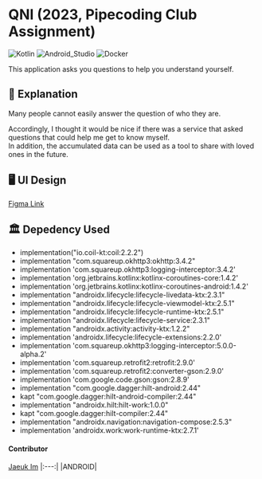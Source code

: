 # QNI (2023, Pipecoding Club Assignment)


![Kotlin](https://img.shields.io/badge/Kotlin-007396?style=flat-square&logo=Kotlin&logoColor=white)
![Android_Studio](https://img.shields.io/badge/Android_Studio-FFCC33?style=flat-square&logo=Androidstudio&logoColor=white)
![Docker](https://img.shields.io/badge/Docker-4285F4?style=flat-square&logo=Docker&logoColor=white)

This application asks you questions to help you understand yourself.

## 📖 Explanation

Many people cannot easily answer the question of who they are.

Accordingly, I thought it would be nice if there was a service that asked questions that could help me get to know myself.  
In addition, the accumulated data can be used as a tool to share with loved ones in the future.

## 🖥️ UI Design
[Figma Link](https://www.figma.com/file/ZY0M8jz6apBFTpYiXe5H4s/%ED%8C%8C%EC%9D%B4%ED%94%84-%EC%BD%94%EB%94%A9-%ED%81%B4%EB%9F%BD_%EA%B3%BC%EC%A0%9C?node-id=0%3A1&t=4G5qNN3cJOKI6Jc5-1)

## 🏛️ Depedency Used
- implementation("io.coil-kt:coil:2.2.2")
- implementation "com.squareup.okhttp3:okhttp:3.4.2"
- implementation 'com.squareup.okhttp3:logging-interceptor:3.4.2'
- implementation 'org.jetbrains.kotlinx:kotlinx-coroutines-core:1.4.2'
- implementation 'org.jetbrains.kotlinx:kotlinx-coroutines-android:1.4.2'
- implementation "androidx.lifecycle:lifecycle-livedata-ktx:2.3.1"
- implementation "androidx.lifecycle:lifecycle-viewmodel-ktx:2.5.1"
- implementation "androidx.lifecycle:lifecycle-runtime-ktx:2.5.1"
- implementation "androidx.lifecycle:lifecycle-service:2.3.1"
- implementation "androidx.activity:activity-ktx:1.2.2"
- implementation 'androidx.lifecycle:lifecycle-extensions:2.2.0'
- implementation 'com.squareup.okhttp3:logging-interceptor:5.0.0-alpha.2'
- implementation 'com.squareup.retrofit2:retrofit:2.9.0'
- implementation 'com.squareup.retrofit2:converter-gson:2.9.0'
- implementation 'com.google.code.gson:gson:2.8.9'
- implementation "com.google.dagger:hilt-android:2.44"
- kapt "com.google.dagger:hilt-android-compiler:2.44"
- implementation "androidx.hilt:hilt-work:1.0.0"
- kapt "com.google.dagger:hilt-compiler:2.44"
- implementation "androidx.navigation:navigation-compose:2.5.3"
- implementation 'androidx.work:work-runtime-ktx:2.7.1'
  
#### Contributor

[Jaeuk Im](https://github.com/iju1633)
|:---:|
|ANDROID|
